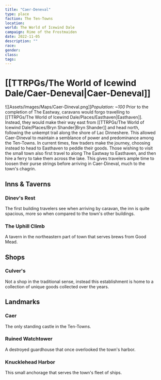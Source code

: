 ```yaml
---
title: "Caer-Deneval"
type: place
faction: The Ten-Towns
location: 
world: The World of Icewind Dale
campaign: Rime of the Frostmaiden
date: 2022-11-05
description: ""
race: 
gender: 
class: 
tags: 
---
```

# [[TTRPGs/The World of Icewind Dale/Caer-Deneval|Caer-Deneval]]
![[Assets/Images/Maps/Caer-Dineval.png]]_Population: ~100_
Prior to the completion of The Eastway, caravans would forgo travelling to [[TTRPGs/The World of Icewind Dale/Places/Easthaven|Easthaven]]. Instead, they would make their way east from [[TTRPGs/The World of Icewind Dale/Places/Bryn Shander|Bryn Shander]] and head north, following the unkempt trail along the shore of Lac Dinneshere. This allowed Caer-Dineval to maintain a semblance of power and predominance among the Ten-Towns. In current times, few traders make the journey, choosing instead to head to Easthaven to peddle their goods. Those wishing to visit the small town also first travel to along The Eastway to Easthaven, and then hire a ferry to take them across the lake. This gives travelers ample time to loosen their purse strings before arriving in Caer-Dineval, much to the town's chagrin.

## Inns & Taverns
### Dinev's Rest
The first building travelers see when arriving by caravan, the inn is quite spacious, more so when compared to the town's other buildings.
### The Uphill Climb
A tavern in the northeastern part of town that serves brews from Good Mead.
## Shops
### Culver's
Not a shop in the traditional sense, instead this establishment is home to a collection of unique goods collected over the years.

## Landmarks
### Caer
The only standing castle in the Ten-Towns.
### Ruined Watchtower
A destroyed guardhouse that once overlooked the town's harbor.
### Knucklehead Harbor
This small anchorage that serves the town's fleet of ships.